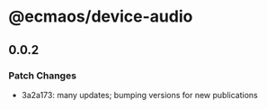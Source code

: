 # @ecmaos/device-audio

## 0.0.2

### Patch Changes

- 3a2a173: many updates; bumping versions for new publications
